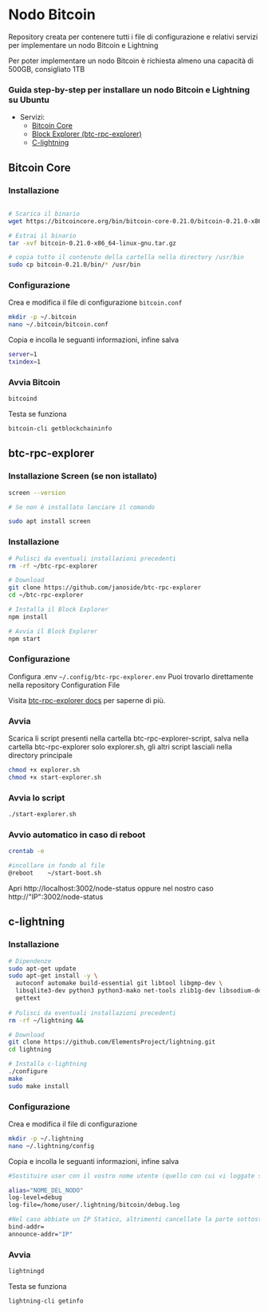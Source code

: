 # Nodo Bitcoin

Repository creata per contenere tutti i file di configurazione e relativi servizi per implementare un nodo Bitcoin e Lightning

Per poter implementare un nodo Bitcoin è richiesta almeno una capacità di 500GB, consigliato 1TB

### Guida step-by-step per installare un nodo Bitcoin e Lightning su Ubuntu
* Servizi:
  * [Bitcoin Core](#bitcoin-core)
  * [Block Explorer (btc-rpc-explorer)](#btc-rpc-explorer)
  * [C-lightning](#c-lightning)

## Bitcoin Core

### Installazione
```bash

# Scarica il binario
wget https://bitcoincore.org/bin/bitcoin-core-0.21.0/bitcoin-0.21.0-x86_64-linux-gnu.tar.gz

# Estrai il binario
tar -xvf bitcoin-0.21.0-x86_64-linux-gnu.tar.gz

# copia tutto il contenuto della cartella nella directory /usr/bin
sudo cp bitcoin-0.21.0/bin/* /usr/bin
```
### Configurazione
Crea e modifica il file di configurazione `bitcoin.conf`

```bash
mkdir -p ~/.bitcoin
nano ~/.bitcoin/bitcoin.conf
```
Copia e incolla le seguanti informazioni, infine salva
```bash
server=1
txindex=1
```

### Avvia Bitcoin
```bash
bitcoind
```

Testa se funziona
```bash
bitcoin-cli getblockchaininfo
```

## btc-rpc-explorer

### Installazione Screen (se non istallato)
```bash
screen --version

# Se non è installato lanciare il comando

sudo apt install screen
```


### Installazione
```bash
# Pulisci da eventuali installazioni precedenti
rm -rf ~/btc-rpc-explorer

# Download
git clone https://github.com/janoside/btc-rpc-explorer
cd ~/btc-rpc-explorer

# Installa il Block Explorer
npm install

# Avvia il Block Explorer
npm start
```

### Configurazione

Configura .env `~/.config/btc-rpc-explorer.env` 
Puoi trovarlo direttamente nella repository Configuration File 

Visita [btc-rpc-explorer docs](https://github.com/janoside/btc-rpc-explorer) per saperne di più.

### Avvia

Scarica li script presenti nella cartella btc-rpc-explorer-script, salva nella cartella btc-rpc-explorer solo explorer.sh, gli altri script lasciali nella directory principale
```bash
chmod +x explorer.sh
chmod +x start-explorer.sh 
```

### Avvia lo script
```bash
./start-explorer.sh 
```
### Avvio automatico in caso di reboot
```bash
crontab -e

#incollare in fondo al file
@reboot    ~/start-boot.sh
```

Apri http://localhost:3002/node-status oppure nel nostro caso http://"IP":3002/node-status


## c-lightning

### Installazione
```bash
# Dipendenze
sudo apt-get update
sudo apt-get install -y \
  autoconf automake build-essential git libtool libgmp-dev \
  libsqlite3-dev python3 python3-mako net-tools zlib1g-dev libsodium-dev \
  gettext
  
# Pulisci da eventuali installazioni precedenti
rm -rf ~/lightning &&

# Download
git clone https://github.com/ElementsProject/lightning.git
cd lightning

# Installa c-lightning
./configure
make
sudo make install
```

### Configurazione

Crea e modifica il file di configurazione

```bash
mkdir -p ~/.lightning
nano ~/.lightning/config
```
Copia e incolla le seguanti informazioni, infine salva
```bash
#Sostituire user con il vostro nome utente (quello con cui vi loggate su linux)

alias="NOME_DEL_NODO"
log-level=debug
log-file=/home/user/.lightning/bitcoin/debug.log

#Nel caso abbiate un IP Statico, altrimenti cancellate la parte sottostante
bind-addr=
announce-addr="IP"
```

### Avvia
```bash
lightningd
```

Testa se funziona
```bash
lightning-cli getinfo
```
